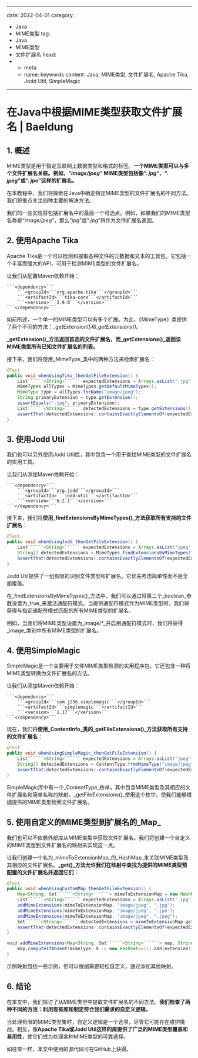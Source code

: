---
date: 2022-04-01
category:
  - Java
  - MIME类型
tag:
  - Java
  - MIME类型
  - 文件扩展名
head:
  - - meta
    - name: keywords
      content: Java, MIME类型, 文件扩展名, Apache Tika, Jodd Util, SimpleMagic
------
# 在Java中根据MIME类型获取文件扩展名 | Baeldung

## 1. 概述

MIME类型是用于指定互联网上数据类型和格式的标签。**一个MIME类型可以与多个文件扩展名关联。例如，“_image/jpeg_” MIME类型包括像“. _jpg_“、“. _jpeg_”或“. _jpe_”这样的扩展名。**

在本教程中，我们将探索在Java中确定特定MIME类型的文件扩展名的不同方法。我们将重点关注四种主要的解决方法。

我们的一些实现将包括扩展名中的最后一个可选点。例如，如果我们的MIME类型名称是“_image/jpeg_”，那么“_jpg_”或“_.jpg_”将作为文件扩展名返回。

## 2. 使用Apache Tika

Apache Tika是一个可以检测和提取各种文件的元数据和文本的工具包。它包括一个丰富而强大的API，可用于检测MIME类型的文件扩展名。

让我们从配置Maven依赖开始：

```
```<dependency>```
    ```<groupId>```org.apache.tika```</groupId>```
    ```<artifactId>```tika-core```</artifactId>```
    ```<version>```2.9.0```</version>```
```</dependency>```
```

如前所述，一个单一的MIME类型可以有多个扩展。为此，《MimeType》类提供了两个不同的方法：_getExtension()_和_getExtensions()_。

**_getExtension()_方法返回首选的文件扩展名，而_getExtensions()_返回该MIME类型所有已知文件扩展名的列表。**

接下来，我们将使用_MimeType_类中的两种方法来检索扩展名：

```java
@Test
public void whenUsingTika_thenGetFileExtension() {
    List``````<String>`````` expectedExtensions = Arrays.asList(".jpg", ".jpeg", ".jpe", ".jif", ".jfif", ".jfi");
    MimeTypes allTypes = MimeTypes.getDefaultMimeTypes();
    MimeType type = allTypes.forName("image/jpeg");
    String primaryExtension = type.getExtension();
    assertEquals(".jpg", primaryExtension);
    List``````<String>`````` detectedExtensions = type.getExtensions();
    assertThat(detectedExtensions).containsExactlyElementsOf(expectedExtensions);
}
```

## 3. 使用Jodd Util

我们也可以另外使用Jodd Util库，其中包含一个用于查找MIME类型的文件扩展名的实用工具。

让我们从添加Maven依赖开始：

```
```<dependency>```
    ```<groupId>```org.jodd```</groupId>```
    ```<artifactId>```jodd-util```</artifactId>```
    ```<version>```6.2.1```</version>```
```</dependency>```
```

接下来，我们将**使用_findExtensionsByMimeTypes()_方法获取所有支持的文件扩展名**：

```java
@Test
public void whenUsingJodd_thenGetFileExtension() {
    List``````<String>`````` expectedExtensions = Arrays.asList("jpeg", "jpg", "jpe");
    String[] detectedExtensions = MimeTypes.findExtensionsByMimeTypes("image/jpeg", false);
    assertThat(detectedExtensions).containsExactlyElementsOf(expectedExtensions);
}
```

Jodd Util提供了一组有限的识别文件类型和扩展名。它优先考虑简单性而不是全面覆盖。

在_findExtensionsByMimeTypes()_方法中，我们可以通过将第二个_boolean_参数设置为_true_来激活通配符模式。当提供通配符模式作为MIME类型时，我们将获得与指定通配符模式匹配的所有MIME类型的扩展名。

例如，当我们将MIME类型设置为_image/*_并启用通配符模式时，我们将获得_image_类别中所有MIME类型的扩展名。

## 4. 使用SimpleMagic

SimpleMagic是一个主要用于文件MIME类型检测的实用程序包。它还包含一种将MIME类型转换为文件扩展名的方法。

让我们从添加Maven依赖开始：

```
```<dependency>```
    ```<groupId>```com.j256.simplemagic```</groupId>```
    ```<artifactId>```simplemagic```</artifactId>```
    ```<version>```1.17```</version>```
```</dependency>```
```

现在，我们将**使用_ContentInfo_类的_getFileExtensions()_方法获取所有支持的文件扩展名**：

```java
@Test
public void whenUsingSimpleMagic_thenGetFileExtension() {
    List``````<String>`````` expectedExtensions = Arrays.asList("jpeg", "jpg", "jpe");
    String[] detectedExtensions = ContentType.fromMimeType("image/jpeg").getFileExtensions();
    assertThat(detectedExtensions).containsExactlyElementsOf(expectedExtensions);
}
```

SimpleMagic库中有一个_ContentType_枚举，其中包含MIME类型及其相应的文件扩展名和简单名称的映射。_getFileExtensions()_使用这个枚举，使我们能够根据提供的MIME类型检索文件扩展名。

## 5. 使用自定义的MIME类型到扩展名的_Map_

我们也可以不依赖外部库从MIME类型中获取文件扩展名。我们将创建一个自定义的MIME类型到文件扩展名的映射来实现这一点。

让我们创建一个名为_mimeToExtensionMap_的_HashMap_来关联MIME类型及其相应的文件扩展名。**_get()_方法允许我们在映射中查找为提供的MIME类型预配置的文件扩展名并返回它们：**

```java
@Test
public void whenUsingCustomMap_thenGetFileExtension() {
    Map<String, Set``````<String>``````> mimeToExtensionMap = new HashMap<>();
    List``````<String>`````` expectedExtensions = Arrays.asList(".jpg", ".jpe", ".jpeg");
    addMimeExtensions(mimeToExtensionMap, "image/jpeg", ".jpg");
    addMimeExtensions(mimeToExtensionMap, "image/jpeg", ".jpe");
    addMimeExtensions(mimeToExtensionMap, "image/jpeg", ".jpeg");
    Set``````<String>`````` detectedExtensions = mimeToExtensionMap.get("image/jpeg");
    assertThat(detectedExtensions).containsExactlyElementsOf(expectedExtensions);
}

void addMimeExtensions(Map<String, Set``````<String>``````> map, String mimeType, String extension) {
    map.computeIfAbsent(mimeType, k -> new HashSet<>()).add(extension);
}
```

示例映射包括一些示例，但可以根据需要轻松自定义，通过添加其他映射。

## 6. 结论

在本文中，我们探讨了从MIME类型中提取文件扩展名的不同方法。**我们检查了两种不同的方法：利用现有库和制定符合我们需求的自定义逻辑。**

当处理有限的MIME类型集时，自定义逻辑是一个选项，尽管它可能存在维护挑战。相反，像**Apache Tika或Jodd Util这样的库提供了广泛的MIME类型覆盖和易用性**，使它们成为处理各种MIME类型的可靠选择。

如往常一样，本文中使用的源代码可在GitHub上获得。